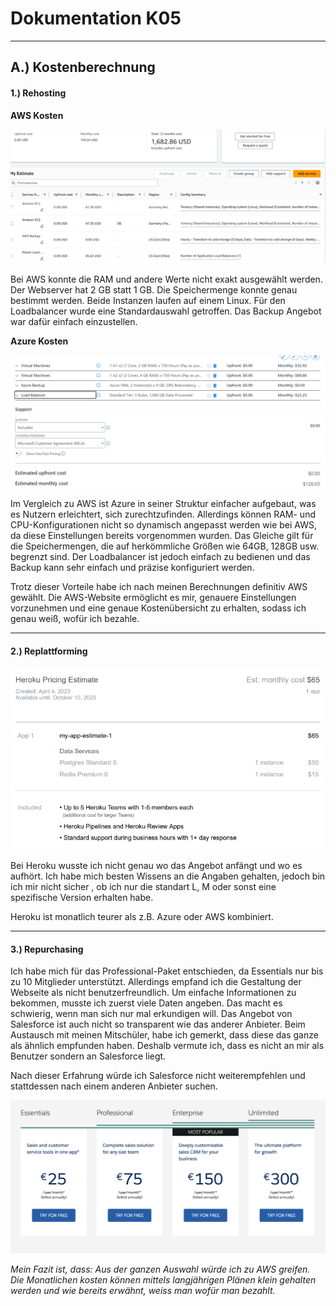 # Dokumentation K05

***
## A.) Kostenberechnung

#### 1.) Rehosting

**AWS Kosten**

<img src="./images/k07-aws-kosten1.png">

Bei AWS konnte die RAM und andere Werte nicht exakt ausgewählt werden. Der Webserver hat 2 GB statt 1 GB.
Die Speichermenge konnte genau bestimmt werden.
Beide Instanzen laufen auf einem Linux. Für den Loadbalancer wurde eine Standardauswahl getroffen.
Das Backup Angebot war dafür einfach einzustellen.

**Azure Kosten**

<img src="./images/k07-azure-kosten.png">

Im Vergleich zu AWS ist Azure in seiner Struktur einfacher aufgebaut, was es Nutzern erleichtert, sich zurechtzufinden. Allerdings können RAM- und CPU-Konfigurationen nicht so dynamisch angepasst werden wie bei AWS, da diese Einstellungen bereits vorgenommen wurden. Das Gleiche gilt für die Speichermengen, die auf herkömmliche Größen wie 64GB, 128GB usw. begrenzt sind. Der Loadbalancer ist jedoch einfach zu bedienen und das Backup kann sehr einfach und präzise konfiguriert werden.

Trotz dieser Vorteile habe ich nach meinen Berechnungen definitiv AWS gewählt. Die AWS-Website ermöglicht es mir, genauere Einstellungen vorzunehmen und eine genaue Kostenübersicht zu erhalten, sodass ich genau weiß, wofür ich bezahle.

***

#### 2.) Replattforming

<img src="./images/k07-heroku-kosten1.png">

Bei Heroku wusste ich nicht genau wo das Angebot anfängt und wo es aufhört. Ich habe mich besten Wissens an die Angaben gehalten, jedoch bin ich mir nicht sicher
, ob ich nur die standart L, M oder sonst eine spezifische Version erhalten habe.

Heroku ist monatlich teurer als z.B. Azure oder AWS kombiniert.

***

#### 3.) Repurchasing

Ich habe mich für das Professional-Paket entschieden, da Essentials nur bis zu 10 Mitglieder unterstützt. Allerdings empfand ich die Gestaltung der Webseite als nicht benutzerfreundlich. Um einfache Informationen zu bekommen, musste ich zuerst viele Daten angeben. Das macht es schwierig, wenn man sich nur mal erkundigen will. Das Angebot von Salesforce ist auch nicht so transparent wie das anderer Anbieter. Beim Austausch mit meinen Mitschüler, habe ich gemerkt, dass diese das ganze als ähnlich empfunden haben. Deshalb vermute ich, dass es nicht an mir als Benutzer sondern an Salesforce liegt.

Nach dieser Erfahrung würde ich Salesforce nicht weiterempfehlen und stattdessen nach einem anderen Anbieter suchen.


<img src="./images/k07-salesforce-liste.png">


*Mein Fazit ist, dass: Aus der ganzen Auswahl würde ich zu AWS greifen. Die Monatlichen kosten können mittels langjährigen Plänen klein gehalten werden und wie bereits erwähnt, weiss man wofür man bezahlt.*